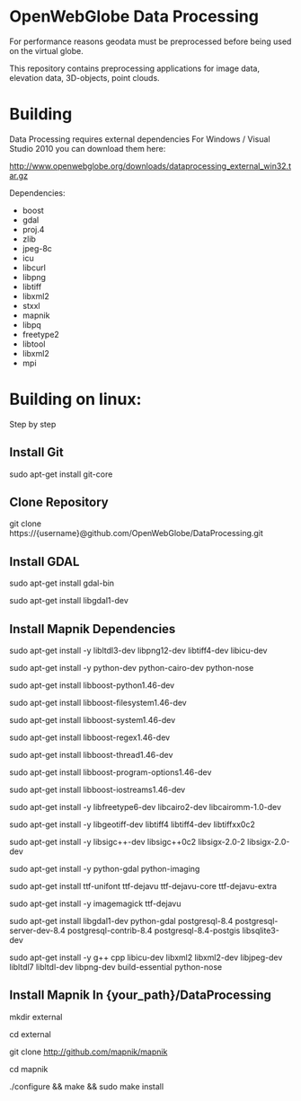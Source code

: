 OpenWebGlobe Data Processing
============================

For performance reasons geodata must be preprocessed before being used on the virtual globe.

This repository contains preprocessing applications for image data, elevation data, 3D-objects, point clouds.


Building
========

Data Processing requires external dependencies
For Windows / Visual Studio 2010 you can download them here:

http://www.openwebglobe.org/downloads/dataprocessing_external_win32.tar.gz

Dependencies:

* boost
* gdal
* proj.4
* zlib
* jpeg-8c
* icu
* libcurl
* libpng
* libtiff
* libxml2
* stxxl
* mapnik
* libpq
* freetype2
* libtool
* libxml2
* mpi

Building on linux:
==================

Step by step

Install Git
-----------

sudo apt-get install git-core

Clone Repository
----------------

git clone https://{username}@github.com/OpenWebGlobe/DataProcessing.git

Install GDAL
------------

sudo apt-get install gdal-bin

sudo apt-get install libgdal1-dev


Install Mapnik Dependencies
---------------------------

sudo apt-get install -y libltdl3-dev libpng12-dev libtiff4-dev libicu-dev

sudo apt-get install -y python-dev python-cairo-dev python-nose

sudo apt-get install libboost-python1.46-dev

sudo apt-get install libboost-filesystem1.46-dev

sudo apt-get install libboost-system1.46-dev

sudo apt-get install libboost-regex1.46-dev

sudo apt-get install libboost-thread1.46-dev

sudo apt-get install libboost-program-options1.46-dev

sudo apt-get install libboost-iostreams1.46-dev

sudo apt-get install -y libfreetype6-dev libcairo2-dev libcairomm-1.0-dev

sudo apt-get install -y libgeotiff-dev libtiff4 libtiff4-dev libtiffxx0c2

sudo apt-get install -y libsigc++-dev libsigc++0c2 libsigx-2.0-2 libsigx-2.0-dev

sudo apt-get install -y python-gdal python-imaging

sudo apt-get install  ttf-unifont ttf-dejavu ttf-dejavu-core ttf-dejavu-extra

sudo apt-get install -y imagemagick ttf-dejavu

sudo apt-get install libgdal1-dev python-gdal postgresql-8.4 postgresql-server-dev-8.4 postgresql-contrib-8.4 postgresql-8.4-postgis libsqlite3-dev

sudo apt-get install -y g++ cpp libicu-dev libxml2 libxml2-dev libjpeg-dev libltdl7 libltdl-dev libpng-dev build-essential python-nose


Install Mapnik In {your_path}/DataProcessing
--------------------------------------------

mkdir external

cd external

git clone http://github.com/mapnik/mapnik

cd mapnik

./configure && make && sudo make install

